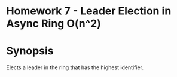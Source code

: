 # Homework 7 - Leader Election in Async Ring O(n^2)

# Synopsis
Elects a leader in the ring that has the highest identifier.
